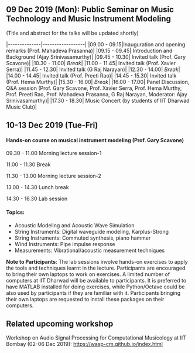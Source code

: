 ## 09 Dec 2019 (Mon): Public Seminar on Music Technology and Music Instrument Modeling

(Title and abstract for the talks will be updated shortly)



|--------------|------------------|
|09.00 - 09.15|Inauguration and opening remarks (Prof. Mahadeva Prasanna)|
|09.15 - 09.45|	Introduction and Background (Ajay Srinivasamurthy)|
|09.45 - 10.30|	Invited talk (Prof. Gary Scavone)|
|10.30 - 11.00|	_Break_|
|11.00 - 11.45|		Invited talk (Prof. Xavier Serra)|
|11.45 - 12.30|		Invited talk (G Raj Narayan)|
|12.30 - 14.00|		_Break_|
|14.00 - 14.45| 	Invited talk (Prof. Preeti Rao)|
|14.45 - 15.30|		Invited talk (Prof. Hema Murthy)|
|15.30 - 16.00| _Break_|
|16.00 - 17.00| Panel Discussion, Q&A session (Prof. Gary Scavone, Prof. Xavier Serra, Prof. Hema Murthy, Prof. Preeti Rao, Prof. Mahadeva Prasanna, G Raj Narayan, Moderator: Ajay Srinivasamurthy)|
|17.30 - 18.30|		Music Concert (by students of IIT Dharwad Music Club)|

## 10-13 Dec 2019 (Tue-Fri)
#### Hands-on course on musical instrument modeling (Prof. Gary Scavone)

09.30 - 11.00   Morning lecture session-1

11.00 - 11.30 	Break

11.30 - 13.00		Morning lecture session-2

13.00 - 14.30		Lunch break

14.30 - 16.30		Lab session

#### Topics:
* Acoustic Modeling and Acoustic Wave Simulation
* String Instruments: Digital waveguide modeling, Karplus-Strong
* String Instruments: Commuted synthesis, piano hammer
* Wind Instruments: Pipe impulse response
* Measurements: Vibrational/acoustic measurement techniques

**Note to Participants**: The lab sessions involve hands-on exercises to apply the tools and techniques learnt in the lecture. Participants are encouraged to bring their own laptops to work on exercises. A limited number of computers at IIT Dharwad will be available to participants. It is preferred to have MATLAB installed for doing exercises, while Python/Octave could be also used by participants if they are familiar with it. Participants bringing their own laptops are requested to install these packages on their computers. 

## Related upcoming workshop
Workshop on Audio Signal Processing for Computational Musicology at IIT Bombay (02-06 Dec 2019): https://wasp-cm.github.io/index.html

